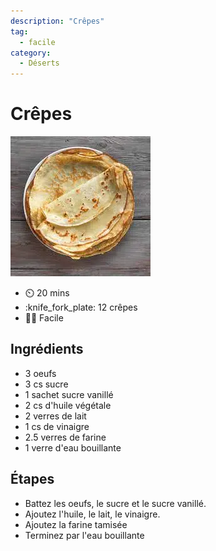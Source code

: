 ```yaml
---
description: "Crêpes"
tag:
  - facile
category:
  - Déserts
---
```


# Crêpes

![](/static/crepes.webp)

- :timer_clock: 20 mins
- :knife_fork_plate: 12 crêpes
- :cook: Facile

## Ingrédients

- 3 oeufs
- 3 cs sucre
- 1 sachet sucre vanillé
- 2 cs d'huile végétale
- 2 verres de lait
- 1 cs de vinaigre
- 2.5 verres de farine
- 1 verre d'eau bouillante

## Étapes

- Battez les oeufs, le sucre et le sucre vanillé.
- Ajoutez l'huile, le lait, le vinaigre.
- Ajoutez la farine tamisée
- Terminez par l'eau bouillante
